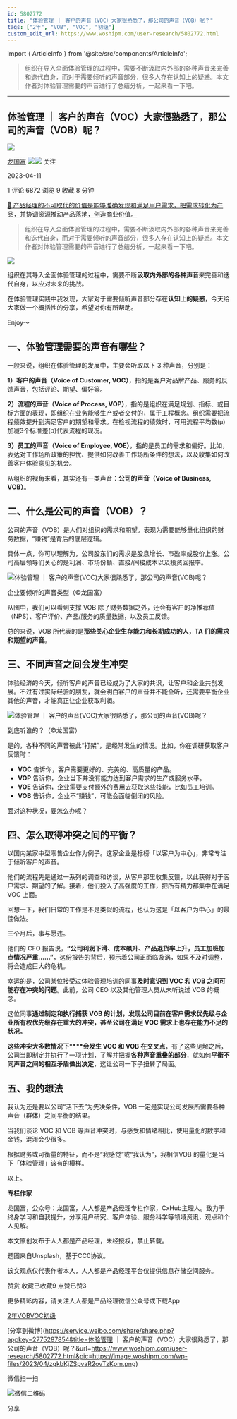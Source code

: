```yaml
---
id: 5802772
title: "体验管理 ｜ 客户的声音（VOC）大家很熟悉了，那公司的声音（VOB）呢？"
tags: ["2年", "VOB", "VOC", "初级"]
custom_edit_url: https://www.woshipm.com/user-research/5802772.html
---
```

import { ArticleInfo } from '@site/src/components/ArticleInfo';

<ArticleInfo
    author="龙国富"
    authorLink="https://www.woshipm.com/u/100850"
    published="2023-04-11"
    views={6872}
    comments={1}
    collects={9}
/>

> 组织在导入全面体验管理的过程中，需要不断汲取内外部的各种声音来完善和迭代自身，而对于需要倾听的声音部分，很多人存在认知上的疑惑。本文作者对体验管理需要的声音进行了总结分析，一起来看一下吧。

---

## 体验管理 ｜ 客户的声音（VOC）大家很熟悉了，那公司的声音（VOB）呢？

[![](https://static.woshipm.com/view/woshipm_api_def_20230111172317_6089.png?imageView2/1/w/72/h/72/q/100)](https://www.woshipm.com/u/100850)

[龙国富](https://www.woshipm.com/u/100850) ![](https://static.woshipm.com/tag/1121_1@2x.png)![](https://static.woshipm.com/tag/2204_1@2x.png) 关注

2023-04-11

1 评论 6872 浏览 9 收藏 8 分钟

[🔗 产品经理的不可取代的价值是能够准确发现和满足用户需求，把需求转化为产品，并协调资源推动产品落地，创造商业价值。](https://ke.qidianla.com/courses/90pm)

> 组织在导入全面体验管理的过程中，需要不断汲取内外部的各种声音来完善和迭代自身，而对于需要倾听的声音部分，很多人存在认知上的疑惑。本文作者对体验管理需要的声音进行了总结分析，一起来看一下吧。

![](https://image.woshipm.com/wp-files/2023/04/zqkbKjZSpvaR2ovTzKpm.png)

组织在其导入全面体验管理的过程中，需要不断**汲取内外部的各种声音**来完善和迭代自身，以应对未来的挑战。

在体验管理实践中我发现，大家对于需要倾听声音部分存在**认知上的疑惑**，今天给大家做一个概括性的分享，希望对你有所帮助。

Enjoy～

## 一、体验管理需要的声音有哪些？

一般来说，组织在体验管理的发展中，主要会听取以下 3 种声音，分别是：

**1）客户的声音（Voice of Customer, VOC）**，指的是客户对品牌产品、服务的反馈声音，包括评论、期望、偏好等。

**2）流程的声音（Voice of Process, VOP）**，指的是组织在满足规划、指标、或目标方面的表现，即组织在业务能够生产或者交付的，属于工程概念。组织需要把流程绩效提升到满足客户的期望和需求。在检视流程的绩效时，可用流程平均数(μ)加减3个标准差(σ)代表流程的现况。

**3）员工的声音（Voice of Employee, VOE）**，指的是员工的需求和偏好。比如，表达对工作场所政策的担忧、提供如何改善工作场所条件的想法，以及收集如何改善客户体验意见的机会。

从组织的视角来看，其实还有一类声音：**公司的声音（Voice of Business, VOB）**。

## 二、什么是公司的声音（VOB）？

公司的声音（VOB）是人们对组织的需求和期望。表现为需要能够量化组织的财务数据，“赚钱”是背后的底层逻辑。

具体一点，你可以理解为，公司股东们的需求是股息增长、市盈率或股价上涨。公司高层领导们关心的是利润、市场份额、直接/间接成本以及投资回报率。

![体验管理 ｜ 客户的声音(VOC)大家很熟悉了，那公司的声音(VOB)呢？](https://image.woshipm.com/wp-files/2023/04/YbZhp73eXGEsDx0lGRNM.png)

企业要倾听的声音类型（©️龙国富）

从图中，我们可以看到支撑 VOB 除了财务数据之外，还会有客户的净推荐值（NPS）、客户评价、产品/服务的质量数据，以及员工反馈。

总的来说，VOB 所代表的是**那些关心企业生存能力和长期成功的人，TA 们的需求和期望的声音**。

## 三、不同声音之间会发生冲突

体验经济的今天，倾听客户的声音已经成为了大家的共识，让客户和企业共创发展。不过有过实际经验的朋友，就会明白客户的声音并不能全听，还需要平衡企业其他的声音，才能真正让企业获取利润。

![体验管理 ｜ 客户的声音(VOC)大家很熟悉了，那公司的声音(VOB)呢？](https://image.woshipm.com/wp-files/2023/04/0JCWo1o460ONegUewypp.png)

到底听谁的？（©️龙国富）

是的，各种不同的声音彼此“打架”，是经常发生的情况。比如，你在调研获取客户反馈时：

*   **VOC** 告诉你，客户需要更好的、完美的、高质量的产品。
*   **VOP** 告诉你，企业当下并没有能力达到客户需求的生产或服务水平。
*   **VOE** 告诉你，企业需要支付额外的费用去获取这些技能，比如员工培训。
*   **VOB** 告诉你，企业不“赚钱”，可能会面临倒闭的风险。

面对这种状况，要怎么办呢？

## 四、怎么取得冲突之间的平衡？

以国内某家中型零售企业作为例子。这家企业是标榜「以客户为中心」，非常专注于倾听客户的声音。

他们的流程先是通过一系列的调查和访谈，从客户那里收集反馈，以此获得对于客户需求、期望的了解。接着，他们投入了高强度的工作，把所有精力都集中在满足 VOC 上面。

回想一下，我们日常的工作是不是类似的流程，也认为这是「以客户为中心」的最佳做法。

三个月后，事与愿违。

他们的 CFO 报告说，**“公司利润下滑、成本飙升、产品退货率上升，员工加班加点情况严重……”**，这份报告的背后，预示着公司正面临漩涡，如果不及时调整，将会造成巨大的危机。

幸运的是，公司某位接受过体验管理培训的同事**及时意识到 VOC 和 VOB 之间可能存在冲突的问题**。此前，公司 CEO 以及其他管理人员从未听说过 VOB 的概念。

这位同事**通过制定和执行捕获 VOB 的计划，发现公司目前在客户需求优先级与企业所有权优先级存在重大的冲突，甚至公司在满足 VOC 需求上也存在能力不足的状况。**

**这些冲突大多数情况下****会发生 VOC 和 VOB** **在交叉点**，有了这些见解之后，公司当即制定并执行了一项计划，了解并把握**各种声音重叠的部分**，就如何**平衡不同声音之间的相互矛盾做出决定**，这让公司一下子扭转了局面。

## 五、我的想法

我认为还是要以公司“活下去”为先决条件，VOB 一定是实现公司发展所需要各种声音（群体）之间平衡的结果。

当我们谈论 VOC 和 VOB 等声音冲突时，与感受和情绪相比，使用量化的数字和金钱，混淆会少很多。

根据财务或可衡量的特征，而不是“我感觉”或“我认为”，我相信VOB 的量化是当下「体验管理」该有的模样。

以上。

**专栏作家**

龙国富，公众号：龙国富，人人都是产品经理专栏作家，CxHub主理人。致力于终身学习和自我提升，分享用户研究、客户体验、服务科学等领域资讯，观点和个人见解。

本文原创发布于人人都是产品经理，未经授权，禁止转载。

题图来自Unsplash，基于CC0协议。

该文观点仅代表作者本人，人人都是产品经理平台仅提供信息存储空间服务。

赞赏 收藏已收藏9 点赞已赞3

更多精彩内容，请关注人人都是产品经理微信公众号或下载App

[2年](https://www.woshipm.com/tag/2%e5%b9%b4)[VOB](https://www.woshipm.com/tag/vob)[VOC](https://www.woshipm.com/tag/voc)[初级](https://www.woshipm.com/tag/%e5%88%9d%e7%ba%a7)

[分享到微博](https://service.weibo.com/share/share.php?appkey=2775287854&title=体验管理 ｜ 客户的声音（VOC）大家很熟悉了，那公司的声音（VOB）呢？&url=https://www.woshipm.com/user-research/5802772.html&pic=https://image.woshipm.com/wp-files/2023/04/zqkbKjZSpvaR2ovTzKpm.png)

微信扫一扫

![微信二维码](https://api.pwmqr.com/qrcode/create/?url=https://www.woshipm.com/user-research/5802772.html)

分享